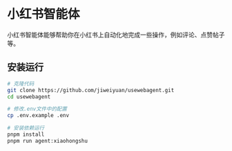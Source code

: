 # 小红书智能体

小红书智能体能够帮助你在小红书上自动化地完成一些操作，例如评论、点赞帖子等。

## 安装运行

```bash
# 克隆代码
git clone https://github.com/jiweiyuan/usewebagent.git
cd usewebagent

# 修改.env文件中的配置
cp .env.example .env

# 安装依赖运行
pnpm install
pnpm run agent:xiaohongshu
```
